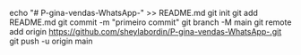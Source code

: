 echo "# P-gina-vendas-WhatsApp-" >> README.md 
git init 
git add README.md 
git commit -m "primeiro commit" 
git branch -M main 
git remote add origin https://github.com/sheylabordin/P-gina-vendas-WhatsApp-.git
 git push -u origin main
